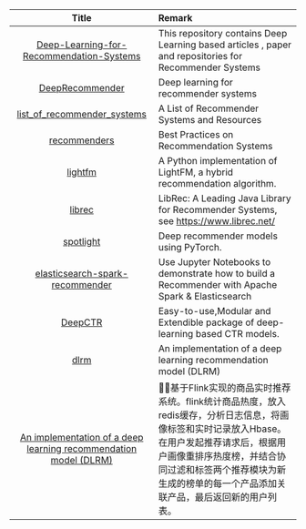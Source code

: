 | Title | Remark |
| :----: | :---- |
| [Deep-Learning-for-Recommendation-Systems](https://github.com/robi56/Deep-Learning-for-Recommendation-Systems)|This repository contains Deep Learning based articles , paper and repositories for Recommender Systems|
|[DeepRecommender](https://github.com/NVIDIA/DeepRecommender)|Deep learning for recommender systems|
|[list_of_recommender_systems](https://github.com/grahamjenson/list_of_recommender_systems)|A List of Recommender Systems and Resources|
|[recommenders](https://github.com/Microsoft/Recommenders)|Best Practices on Recommendation Systems |
|[lightfm](https://github.com/lyst/lightfm)|A Python implementation of LightFM, a hybrid recommendation algorithm.|
|[librec](https://github.com/guoguibing/librec)|LibRec: A Leading Java Library for Recommender Systems, see https://www.librec.net/|
|[spotlight](https://github.com/maciejkula/spotlight)|Deep recommender models using PyTorch.|
|[elasticsearch-spark-recommender](https://github.com/IBM/elasticsearch-spark-recommender)|Use Jupyter Notebooks to demonstrate how to build a Recommender with Apache Spark & Elasticsearch|
|[DeepCTR](https://github.com/shenweichen/DeepCTR)|Easy-to-use,Modular and Extendible package of deep-learning based CTR models. |
|[dlrm](https://github.com/facebookresearch/dlrm)|An implementation of a deep learning recommendation model (DLRM)|
|[An implementation of a deep learning recommendation model (DLRM)](https://github.com/CheckChe0803/flink-recommandSystem-demo)|🚁🚀基于Flink实现的商品实时推荐系统。flink统计商品热度，放入redis缓存，分析日志信息，将画像标签和实时记录放入Hbase。在用户发起推荐请求后，根据用户画像重排序热度榜，并结合协同过滤和标签两个推荐模块为新生成的榜单的每一个产品添加关联产品，最后返回新的用户列表。|
